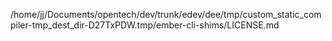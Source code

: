 /home/jj/Documents/opentech/dev/trunk/edev/dee/tmp/custom_static_compiler-tmp_dest_dir-D27TxPDW.tmp/ember-cli-shims/LICENSE.md